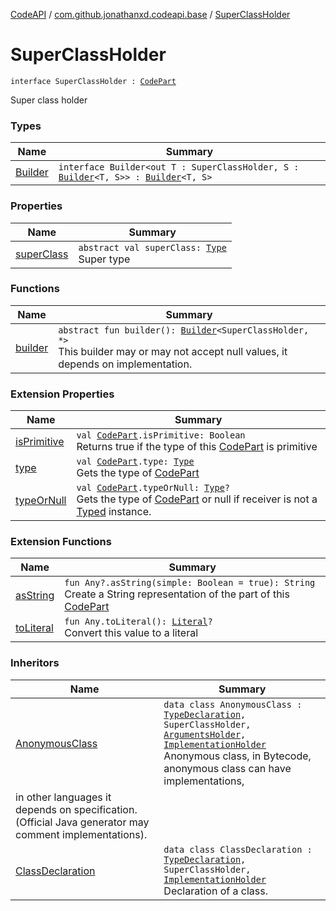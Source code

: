 [CodeAPI](../../index.md) / [com.github.jonathanxd.codeapi.base](../index.md) / [SuperClassHolder](.)

# SuperClassHolder

`interface SuperClassHolder : `[`CodePart`](../../com.github.jonathanxd.codeapi/-code-part/index.md)

Super class holder

### Types

| Name | Summary |
|---|---|
| [Builder](-builder/index.md) | `interface Builder<out T : SuperClassHolder, S : `[`Builder`](-builder/index.md)`<T, S>> : `[`Builder`](../../com.github.jonathanxd.codeapi.builder/-builder/index.md)`<T, S>` |

### Properties

| Name | Summary |
|---|---|
| [superClass](super-class.md) | `abstract val superClass: `[`Type`](http://docs.oracle.com/javase/6/docs/api/java/lang/reflect/Type.html)<br>Super type |

### Functions

| Name | Summary |
|---|---|
| [builder](builder.md) | `abstract fun builder(): `[`Builder`](-builder/index.md)`<SuperClassHolder, *>`<br>This builder may or may not accept null values, it depends on implementation. |

### Extension Properties

| Name | Summary |
|---|---|
| [isPrimitive](../../com.github.jonathanxd.codeapi.util/is-primitive.md) | `val `[`CodePart`](../../com.github.jonathanxd.codeapi/-code-part/index.md)`.isPrimitive: Boolean`<br>Returns true if the type of this [CodePart](../../com.github.jonathanxd.codeapi/-code-part/index.md) is primitive |
| [type](../../com.github.jonathanxd.codeapi.util/type.md) | `val `[`CodePart`](../../com.github.jonathanxd.codeapi/-code-part/index.md)`.type: `[`Type`](http://docs.oracle.com/javase/6/docs/api/java/lang/reflect/Type.html)<br>Gets the type of [CodePart](../../com.github.jonathanxd.codeapi/-code-part/index.md) |
| [typeOrNull](../../com.github.jonathanxd.codeapi.util/type-or-null.md) | `val `[`CodePart`](../../com.github.jonathanxd.codeapi/-code-part/index.md)`.typeOrNull: `[`Type`](http://docs.oracle.com/javase/6/docs/api/java/lang/reflect/Type.html)`?`<br>Gets the type of [CodePart](../../com.github.jonathanxd.codeapi/-code-part/index.md) or null if receiver is not a [Typed](../-typed/index.md) instance. |

### Extension Functions

| Name | Summary |
|---|---|
| [asString](../../com.github.jonathanxd.codeapi.util/kotlin.-any/as-string.md) | `fun Any?.asString(simple: Boolean = true): String`<br>Create a String representation of the part of this [CodePart](../../com.github.jonathanxd.codeapi/-code-part/index.md) |
| [toLiteral](../../com.github.jonathanxd.codeapi.util.conversion/kotlin.-any/to-literal.md) | `fun Any.toLiteral(): `[`Literal`](../../com.github.jonathanxd.codeapi.literal/-literal/index.md)`?`<br>Convert this value to a literal |

### Inheritors

| Name | Summary |
|---|---|
| [AnonymousClass](../-anonymous-class/index.md) | `data class AnonymousClass : `[`TypeDeclaration`](../-type-declaration/index.md)`, SuperClassHolder, `[`ArgumentsHolder`](../-arguments-holder/index.md)`, `[`ImplementationHolder`](../-implementation-holder/index.md)<br>Anonymous class, in Bytecode, anonymous class can have implementations,
in other languages it depends on specification. (Official Java generator may comment implementations). |
| [ClassDeclaration](../-class-declaration/index.md) | `data class ClassDeclaration : `[`TypeDeclaration`](../-type-declaration/index.md)`, SuperClassHolder, `[`ImplementationHolder`](../-implementation-holder/index.md)<br>Declaration of a class. |
